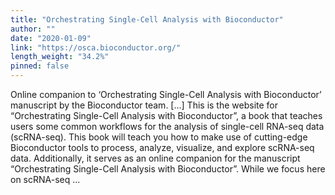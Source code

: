 ```yaml
---
title: "Orchestrating Single-Cell Analysis with Bioconductor"
author: ""
date: "2020-01-09"
link: "https://osca.bioconductor.org/"
length_weight: "34.2%"
pinned: false
---
```


Online companion to ‘Orchestrating Single-Cell Analysis with Bioconductor’ manuscript by the Bioconductor team. [...] This is the website for “Orchestrating Single-Cell Analysis with Bioconductor”, a book that teaches users some common workflows for the analysis of single-cell RNA-seq data (scRNA-seq). This book will teach you how to make use of cutting-edge Bioconductor tools to process, analyze, visualize, and explore scRNA-seq data. Additionally, it serves as an online companion for the manuscript “Orchestrating Single-Cell Analysis with Bioconductor”. While we focus here on scRNA-seq ...
